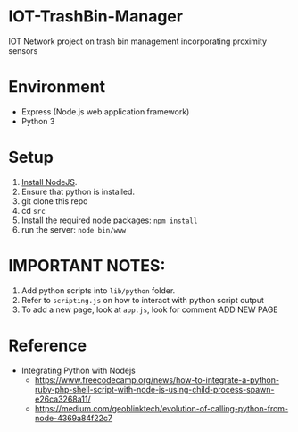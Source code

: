 # IOT-TrashBin-Manager
IOT Network project on trash bin management incorporating proximity sensors

# Environment
- Express (Node.js web application framework)
- Python 3

# Setup
1. [Install NodeJS](https://nodejs.org/en/).
2. Ensure that python is installed.
2. git clone this repo
3. cd `src`
4. Install the required node packages: `npm install`
5. run the server: `node bin/www`

# IMPORTANT NOTES:
1. Add python scripts into `lib/python` folder. 
2. Refer to `scripting.js` on how to interact with python script output
3. To add a new page, look at `app.js`, look for comment ADD NEW PAGE

# Reference
- Integrating Python with Nodejs
	- https://www.freecodecamp.org/news/how-to-integrate-a-python-ruby-php-shell-script-with-node-js-using-child-process-spawn-e26ca3268a11/
	- https://medium.com/geoblinktech/evolution-of-calling-python-from-node-4369a84f22c7